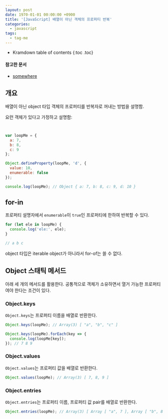 ```yaml
---
layout: post
date: 1970-01-01 00:00:00 +0900
title: '[JavaScript] 배열이 아닌 객체의 프로퍼티 반복'
categories:
  - javascript
tags:
  - tag-me
---
```


* Kramdown table of contents
{:toc .toc}

#### 참고한 문서

- [somewhere](somewhere)


## 개요

배열이 아닌 object 타입 객체의 프로퍼티를 반복자로 꺼내는 방법을 설명함.

요런 객체가 있다고 가정하고 설명함:

```js


var loopMe = {
  a: 7,
  b: 8,
  c: 9
};

Object.defineProperty(loopMe, 'd', {
  value: 10,
  enumerable: false
});

console.log(loopMe); // Object { a: 7, b: 8, c: 9, d: 10 }
```

## for-in

프로퍼티 설명자에서 `enumerable`이 `true`인 프로퍼티에 한하여 반복할 수 있다.

```js
for (let ele in loopMe) {
  console.log('ele:', ele);
}

// a b c
```

object 타입은 iterable object가 아니라서 for-of는 쓸 수 없다.


## Object 스태틱 메서드

아래 세 개의 메서드를 활용한다. 공통적으로 객체가 소유하면서 열거 가능한 프로퍼티여야 한다는 조건이 있다.

### Object.keys

`Object.keys`는 프로퍼티 이름을 배열로 반환한다.

```js
Object.keys(loopMe); // Array(3) [ "a", "b", "c" ]

Object.keys(loopMe).forEach(key => {
  console.log(loopMe[key]);
}); // 7 8 9
```

### Object.values

`Object.values`는 프로퍼티 값을 배열로 반환한다.

```js
Object.values(loopMe); // Array(3) [ 7, 8, 9 ]
```

### Object.entries

`Object.entries`는 프로퍼티 이름, 프로퍼티 값 pair를 배열로 반환한다.

```js
Object.entries(loopMe); // Array(3) [ Array [ "a", 7 ], Array [ "b", 8 ], Array [ "c", 9 ] ]
```
